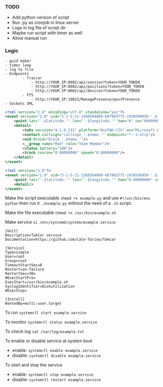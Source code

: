 ### TODO
- Add python version of script
- Run .py as cronjob in linux server
- Logs in log file of script dir
- Maybe run script with timer as well
- Allow manual run


### Logic

    - guid maker
    - timer loop
    - log to file
    - Endpoints
            - Traccar
                - http://YOUR_IP:8082/api/session?token=YOUR_TOKEN
                - http://YOUR_IP:8082/api/positions?token=YOUR_TOKEN
                - http://YOUR_IP:8082/api/devices?token=YOUR_TOKEN
            - FTS
                - http://YOUR_IP:19023/ManagePresence/postPresence
    - Sockets XML
```XML
<?xml version="1.0" encoding="utf-8" standalone="yes"?>
<event version="2.0" uid="S-1-5-21-1568504889-667903775-1938598950-'.$id.'_'.$name.'" type="a-f-G-U-C-I" time="'.date("Y-m-d\TH:i:s.000\Z",time()).'" start="'.date("Y-m-d\TH:i:s.000\Z",time()).'" stale="'.date("Y-m-d\TH:i:s.000\Z", strtotime('+1 minutes', time())).'" how="h-g-i-g-o">
	<point lat="'.$latitude.'" lon="'.$longitude.'" hae="0" ce="9999999" le="9999999"/>
	<detail>
		<takv version="4.1.0.231" platform="WinTAK-CIV" os="Microsoft Windows 10 Pro" device="System manufacturer System Product Name"/>
		<contact callsign="callsign_'.$name.'" endpoint="*:-1:stcp"/>
		<uid Droid="Droid_'.$name.'"/>
		<__group name="Red" role="Team Member"/>
		<status battery="100"/>
		<track course="0.00000000" speed="0.00000000"/>
	</detail>
</event>
```
```XML
<?xml version="1.0"?>
<event version="2.0" uid="S-1-5-21-1568504889-667903775-1938598950-'.$id.'_'.$name.'-ping" type="t-x-c-t" time="'.date("Y-m-d\TH:i:s.000\Z",time()).'" start="'.date("Y-m-d\TH:i:s.000\Z",time()).'" stale="'.date("Y-m-d\TH:i:s.000\Z", strtotime('+1 minutes', time())).'" how="m-g">
	<point lat="'.$latitude.'" lon="'.$longitude.'" hae="0.00000000" ce="9999999" le="9999999"/>
	<detail/>
</event>
```

Make the script executable `chmod +x example.py` and use `#!/usr/bin/env python` then run it `./example.py` without the need of a `.sh` script.

Make the file executable
`chmod +x /usr/bin/example.sh`

Make service
`vi /etc/systemd/system/example.service`

```
[Unit]
Description=TakCar service
Documentation=https://github.com/Cale-Torino/Takcar

[Service]
Type=simple
User=root
Group=root
TimeoutStartSec=0
Restart=on-failure
RestartSec=30s
#ExecStartPre=
ExecStart=/usr/bin/example.sh
SyslogIdentifier=Diskutilization
#ExecStop=

[Install]
WantedBy=multi-user.target
```

To run
`systemctl start example.service`

To monitor
`systemctl status example.service`

To check log
`cat /var/log/example.txt`

To enable or disable service at system boot

- enable: `systemctl enable example.service`
- disable: `systemctl disable example.service`

To start and stop the service
- enable: `systemctl stop example.service`
- disable: `systemctl restart example.service`